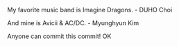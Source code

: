 My favorite music band is Imagine Dragons. - DUHO Choi

And mine is Avicii & AC/DC. - Myunghyun Kim



Anyone can commit this commit!
OK
